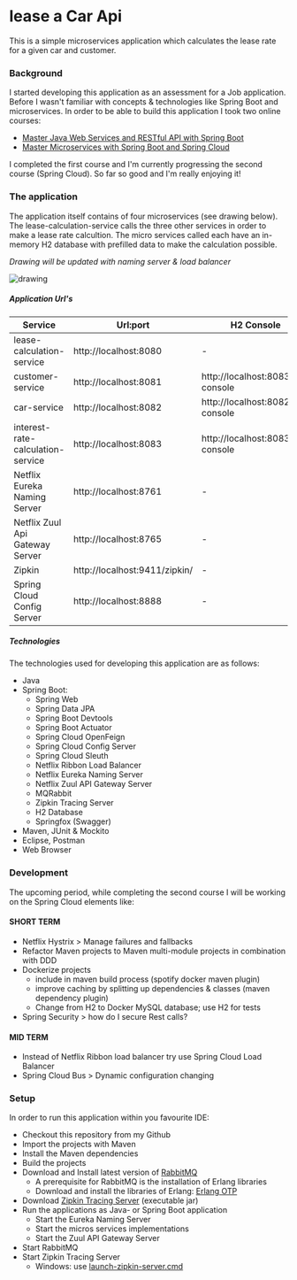 # lease a Car Api

This is a  simple microservices application which calculates the lease rate for a given car and customer.

### Background
I started developing this application as an assessment for a Job application. Before I wasn't familiar with concepts & technologies like Spring Boot and microservices. In order to be able to build this application I took two online courses:

* [Master Java Web Services and RESTful API with Spring Boot](https://www.udemy.com/course/spring-web-services-tutorial/)
* [Master Microservices with Spring Boot and Spring Cloud](https://www.udemy.com/course/microservices-with-spring-boot-and-spring-cloud/)

I completed the first course and I'm currently progressing the second course (Spring Cloud). So far so good and I'm really enjoying it!

### The application
The application itself contains of four microservices (see drawing below). The lease-calculation-service calls the three other services in order to make a lease rate calcultion. The micro services called each have an in-memory H2 database with prefilled data to make the calculation possible. 

*Drawing will be updated with naming server & load balancer*

![drawing](https://github.com/hakktastic/lease-a-car-api/blob/main/Drawing.jpg) 

##### Application Url's

Service | Url:port | H2 Console | API Documentation
------------ | ------------- | -------------  | -------------
lease-calculation-service | http://localhost:8080 | - | http://localhost:8080/swagger-ui/#/lease-calculation-controller
customer-service | http://localhost:8081 | http://localhost:8083/h2-console | http://localhost:8081/swagger-ui/#/customer-controller
car-service | http://localhost:8082 | http://localhost:8082/h2-console | http://localhost:8082/swagger-ui/#/car-controller
interest-rate-calculation-service | http://localhost:8083 | http://localhost:8083/h2-console | http://localhost:8083/swagger-ui/#/interest-rate-controller
Netflix Eureka Naming Server | http://localhost:8761 | - | -
Netflix Zuul Api Gateway Server | http://localhost:8765 | - | -
Zipkin  | http://localhost:9411/zipkin/ | - | -
Spring Cloud Config Server | http://localhost:8888 | - | -

##### Technologies
The technologies used for developing this application are as follows:

* Java
* Spring Boot:
  * Spring Web
  * Spring Data JPA
  * Spring Boot Devtools
  * Spring Boot Actuator
  * Spring Cloud OpenFeign
  * Spring Cloud Config Server
  * Spring Cloud Sleuth
  * Netflix Ribbon Load Balancer
  * Netflix Eureka Naming Server
  * Netflix Zuul API Gateway Server
  * MQRabbit
  * Zipkin Tracing Server
  * H2 Database
  * Springfox (Swagger)
* Maven, JUnit & Mockito
* Eclipse, Postman
* Web Browser

### Development
The upcoming period, while completing the second course I will be working on the Spring Cloud elements like: 

#### SHORT TERM
* Netflix Hystrix > Manage failures and fallbacks
* Refactor Maven projects to Maven multi-module projects in combination with DDD
* Dockerize projects
	* include in maven build process (spotify docker maven plugin)
	* improve caching by splitting up dependencies & classes (maven dependency plugin)
	* Change from H2 to Docker MySQL database; use H2 for tests
* Spring Security > how do I secure Rest calls?

#### MID TERM
* Instead of Netflix Ribbon load balancer try use Spring Cloud Load Balancer
* Spring Cloud Bus > Dynamic configuration changing

### Setup
In order to run this application within you favourite IDE:

* Checkout this repository from my Github
* Import the projects with Maven
* Install the Maven dependencies
* Build the projects
* Download and Install latest version of [RabbitMQ](https://www.rabbitmq.com/download.html)
	* A prerequisite for RabbitMQ is the installation of Erlang libraries
	* Download and install the libraries of Erlang: [Erlang OTP](https://www.erlang.org/downloads)
* Download [Zipkin Tracing Server](https://search.maven.org/remote_content?g=io.zipkin&a=zipkin-server&v=LATEST&c=exec) (executable jar)
* Run the applications as Java- or Spring Boot application 
	* Start the Eureka Naming Server
	* Start the micros services implementations
	* Start the Zuul API Gateway Server
* Start RabbitMQ
* Start Zipkin Tracing Server
	* Windows: use [launch-zipkin-server.cmd](https://github.com/hakktastic/lease-a-car-api/blob/main/launch-zipkin-server.cmd)
